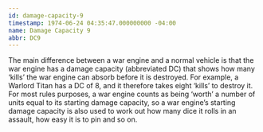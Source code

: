 ```yaml
---
id: damage-capacity-9
timestamp: 1974-06-24 04:35:47.000000000 -04:00
name: Damage Capacity 9
abbr: DC9
---
```

<p>The main difference between a war engine and a normal vehicle is that the war engine has a damage capacity (abbreviated DC) that shows how many &lsquo;kills&rsquo; the war engine can absorb before it is destroyed. For example, a Warlord Titan has a DC of 8, and it therefore takes eight &lsquo;kills&rsquo; to destroy it. For most rules purposes, a war engine counts as being &lsquo;worth&rsquo; a number of units equal to its starting damage capacity, so a war engine&rsquo;s starting damage capacity is also used to work out how many dice it rolls in an assault, how easy it is to pin and so on.</p>